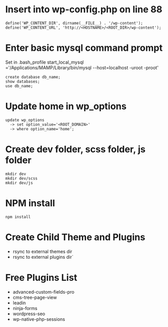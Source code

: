 # Insert into wp-config.php on line 88

    define('WP_CONTENT_DIR', dirname(__FILE__) . '/wp-content');
    define('WP_CONTENT_URL', 'http://<HOSTNAME>/<ROOT_DIR>/wp-content');

# Enter basic mysql command prompt
Set in .bash_profile
    start_local_mysql
    ='/Applications/MAMP/Library/bin/mysql --host=localhost -uroot -proot'

    create database db_name;
    show databases;
    use db_name;

# Update home in wp_options
    update wp_options
      -> set option_value='<ROOT_DOMAIN>'
      -> where option_name='home';

# Create dev folder, scss folder, js folder
    mkdir dev
    mkdir dev/scss
    mkdir dev/js

# NPM install
    npm install

# Create Child Theme and Plugins
  - rsync to external themes dir
  - rsync to external plugins dir`

# Free Plugins List
  - advanced-custom-fields-pro
  - cms-tree-page-view
  - leadin
  - ninja-forms
  - wordpress-seo
  - wp-native-php-sessions






